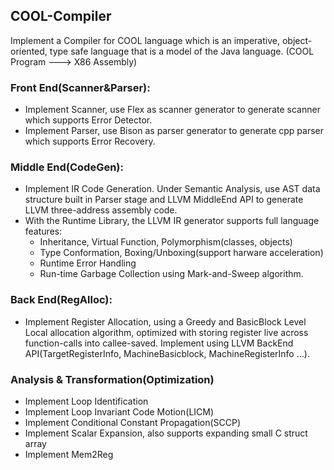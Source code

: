 ## COOL-Compiler
Implement a Compiler for COOL language which is an imperative, object-oriented, type safe language that is a model of the Java language. (COOL Program ---> X86 Assembly)

### Front End(Scanner&Parser):
- Implement Scanner, use Flex as scanner generator to generate scanner which supports Error Detector. 
- Implement Parser, use Bison as parser generator to generate cpp parser which supports Error Recovery.

### Middle End(CodeGen):
- Implement IR Code Generation. Under Semantic Analysis, use AST data structure built in Parser stage and LLVM MiddleEnd API to generate LLVM three-address assembly code.
- With the Runtime Library, the LLVM IR generator supports full language features:
  - Inheritance, Virtual Function, Polymorphism(classes, objects) 
  - Type Conformation, Boxing/Unboxing(support harware acceleration)
  - Runtime Error Handling
  - Run-time Garbage Collection using Mark-and-Sweep algorithm.

### Back End(RegAlloc):
  - Implement Register Allocation, using a Greedy and BasicBlock Level Local allocation algorithm, optimized with storing register live across function-calls into callee-saved. Implement using LLVM BackEnd API(TargetRegisterInfo, MachineBasicblock, MachineRegisterInfo ...).

### Analysis & Transformation(Optimization)
  - Implement Loop Identification
  - Implement Loop Invariant Code Motion(LICM)
  - Implement Conditional Constant Propagation(SCCP)
  - Implement Scalar Expansion, also supports expanding small C struct array
  - Implement Mem2Reg


